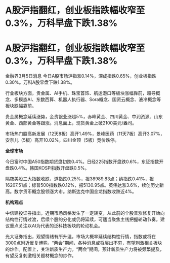 # A股沪指翻红，创业板指跌幅收窄至0.3%，万科早盘下跌1.38%

# A股沪指翻红，创业板指跌幅收窄至0.3%，万科早盘下跌1.38%

金融界3月5日消息 今日A股市场沪指涨0.14%，深成指跌0.65%，创业板指跌0.30%。万科A股早盘下跌1.38%。

行业板块方面，贵金属、AI手机、珠宝首饰、航运港口等板块涨幅靠前，超导概念、多模态AI、东数西算、机器人执行器、Sora概念、国资云概念、液冷概念等板块跌幅靠前。

贵金属概念延续涨势，金贵银业涨超5%，赤峰黄金、四川黄金、中润资源、山东黄金、西部黄金等跟涨。消息面上，现货黄金上破2100美元/盎司。

市场热门股高新发展（12天8板）高开1.49%，景峰医药（11天7板）高开3.07%，安奈儿（5板）高开10.02%，四川金顶（5板）竞价跌停。

**全球市场**

今日富时中国A50指数期货盘初跌0.4%。日经225指数开盘跌0.6%，东证指数开盘跌0.4%。韩国KOSPI指数开盘跌0.5%。

隔夜美股三大指数收跌，道指跌0.25%，报38989.83点；纳指跌0.41%，报16207.51点；标普500指数跌0.12%，报5130.95点。英伟达涨3.6%，续创历史新高。数字货币概念股领涨大市。纳斯达克中国金龙指数收跌近4%。

**机构观点**

中信建投证券指出，近期市场风格发生了一定转变，从此前的个股普涨修复开始向结构性行情过渡，后续个股的分化或仍将延续，可适当聚焦主线把握轮动节奏，建议重点关注以AI为代表的泛科技板块的轮动机会。

光大证券指出，观望情绪有所升温，市场大概率延续结构性行情，指数或将在3000点附近反复博弈。“两会”期间，各种消息或将层出不穷，有望刺激相关板块的炒作。配置上，关注新质生产力。“两会”期间，预计新质生产力将被频繁提及，有望反复刺激相关题材概念的炒作。

